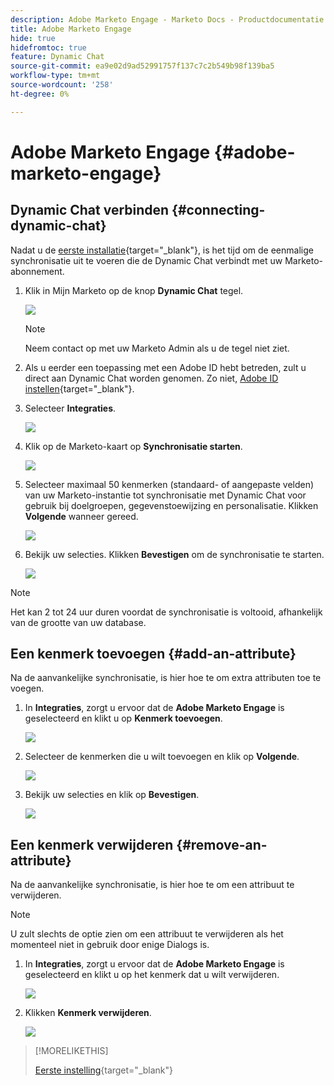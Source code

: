 ```yaml
---
description: Adobe Marketo Engage - Marketo Docs - Productdocumentatie
title: Adobe Marketo Engage
hide: true
hidefromtoc: true
feature: Dynamic Chat
source-git-commit: ea9e02d9ad52991757f137c7c2b549b98f139ba5
workflow-type: tm+mt
source-wordcount: '258'
ht-degree: 0%

---
```


# Adobe Marketo Engage {#adobe-marketo-engage}

## Dynamic Chat verbinden {#connecting-dynamic-chat}

Nadat u de [eerste installatie](/help/marketo/product-docs/demand-generation/dynamic-chat/initial-setup.md){target="_blank"}, is het tijd om de eenmalige synchronisatie uit te voeren die de Dynamic Chat verbindt met uw Marketo-abonnement.

1. Klik in Mijn Marketo op de knop **Dynamic Chat** tegel.

   ![](assets/adobe-marketo-engage-1.png)

   >[!NOTE]
   >
   >Neem contact op met uw Marketo Admin als u de tegel niet ziet.

1. Als u eerder een toepassing met een Adobe ID hebt betreden, zult u direct aan Dynamic Chat worden genomen. Zo niet, [Adobe ID instellen](https://helpx.adobe.com/manage-account/using/create-update-adobe-id.html){target="_blank"}.

1. Selecteer **Integraties**.

   ![](assets/adobe-marketo-engage-2.png)

1. Klik op de Marketo-kaart op **Synchronisatie starten**.

   ![](assets/adobe-marketo-engage-3.png)

1. Selecteer maximaal 50 kenmerken (standaard- of aangepaste velden) van uw Marketo-instantie tot synchronisatie met Dynamic Chat voor gebruik bij doelgroepen, gegevenstoewijzing en personalisatie. Klikken **Volgende** wanneer gereed.

   ![](assets/adobe-marketo-engage-4.png)

1. Bekijk uw selecties. Klikken **Bevestigen** om de synchronisatie te starten.

   ![](assets/adobe-marketo-engage-5.png)

>[!NOTE]
>
>Het kan 2 tot 24 uur duren voordat de synchronisatie is voltooid, afhankelijk van de grootte van uw database.

## Een kenmerk toevoegen {#add-an-attribute}

Na de aanvankelijke synchronisatie, is hier hoe te om extra attributen toe te voegen.

1. In **Integraties**, zorgt u ervoor dat de **Adobe Marketo Engage** is geselecteerd en klikt u op **Kenmerk toevoegen**.

   ![](assets/adobe-marketo-engage-6.png)

1. Selecteer de kenmerken die u wilt toevoegen en klik op **Volgende**.

   ![](assets/adobe-marketo-engage-7.png)

1. Bekijk uw selecties en klik op **Bevestigen**.

   ![](assets/adobe-marketo-engage-8.png)

## Een kenmerk verwijderen {#remove-an-attribute}

Na de aanvankelijke synchronisatie, is hier hoe te om een attribuut te verwijderen.

>[!NOTE]
>
>U zult slechts de optie zien om een attribuut te verwijderen als het momenteel niet in gebruik door enige Dialogs is.

1. In **Integraties**, zorgt u ervoor dat de **Adobe Marketo Engage** is geselecteerd en klikt u op het kenmerk dat u wilt verwijderen.

   ![](assets/adobe-marketo-engage-9.png)

1. Klikken **Kenmerk verwijderen**.

   ![](assets/adobe-marketo-engage-10.png)

>[!MORELIKETHIS]
>
>[Eerste instelling](/help/marketo/product-docs/demand-generation/dynamic-chat/initial-setup.md){target="_blank"}

